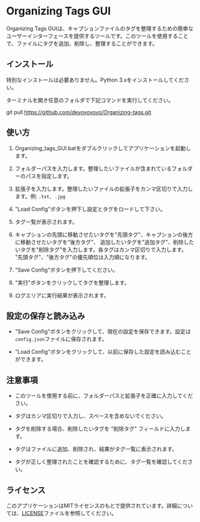# Organizing Tags GUI

Organizing Tags GUIは、キャプションファイルのタグを整理するための簡単なユーザーインターフェースを提供するツールです。このツールを使用することで、ファイルにタグを追加、削除し、整理することができます。

## インストール

特別なインストールは必要ありません。Python 3.xをインストールしてください。

ターミナルを開き任意のフォルダで下記コマンドを実行してください。

git pull https://github.com/deyoyoyoyo/Organizing-tags.git

## 使い方

1. Organizing_tags_GUI.batをダブルクリックしてアプリケーションを起動します。

2. フォルダーパスを入力します。整理したいファイルが含まれているフォルダーのパスを指定します。

3. 拡張子を入力します。整理したいファイルの拡張子をカンマ区切りで入力します。例: `.txt, .jpg`

4. "Load Config"ボタンを押下し設定とタグをロードして下さい。

5. タグ一覧が表示されます。
   
6. キャプションの先頭に移動させたいタグを"先頭タグ"、キャプションの後方に移動させたいタグを"後方タグ"、
   追加したいタグを"追加タグ"、削除したいタグを"削除タグ"を入力します。各タグはカンマ区切りで入力します。
   "先頭タグ"、"後方タグ"の優先順位は入力順になります。

8. "Save Config"ボタンを押下してください。

9. "実行"ボタンをクリックしてタグを整理します。

10. ログエリアに実行結果が表示されます。

## 設定の保存と読み込み

- "Save Config"ボタンをクリックして、現在の設定を保存できます。設定は`config.json`ファイルに保存されます。

- "Load Config"ボタンをクリックして、以前に保存した設定を読み込むことができます。

## 注意事項

- このツールを使用する前に、フォルダーパスと拡張子を正確に入力してください。

- タグはカンマ区切りで入力し、スペースを含めないでください。

- タグを削除する場合、削除したいタグを "削除タグ" フィールドに入力します。

- タグはファイルに追加、削除され、結果がタグ一覧に表示されます。

- タグが正しく整理されたことを確認するために、タグ一覧を確認してください。

## ライセンス

このアプリケーションはMITライセンスのもとで提供されています。詳細については、[LICENSE](LICENSE)ファイルを参照してください。
